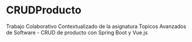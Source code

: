 # CRUDProducto
Trabajo Colaborativo Contextualizado de la asignatura Topicos Avanzados de Software - CRUD de producto con Spring Boot y Vue.js
